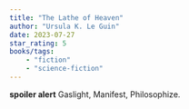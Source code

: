 ```yaml
---
title: "The Lathe of Heaven"
author: "Ursula K. Le Guin"
date: 2023-07-27
star_rating: 5
books/tags:
    - "fiction"
    - "science-fiction"
---
```

**spoiler alert** Gaslight, Manifest, Philosophize.